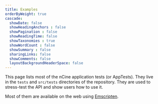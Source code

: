 ```yaml
---
title: Examples
orderByWeight: true
cascade:
  showDate: false
  showHeadingAnchors : false
  showPagination : false
  showReadingTime: false
  showTaxonomies : true
  showWordCount : false
  showSummary : false
  sharingLinks: false
  showComments: false
  layoutBackgroundHeaderSpace: false
---
```


This page lists most of the nCine application tests (or AppTests). They live in the `tests` and `src/tests` directories of the repository. They are used to stress-test the API and show users how to use it.

Most of them are available on the web using [Emscripten](https://emscripten.org/).
